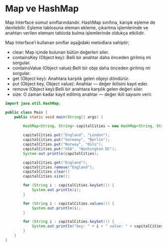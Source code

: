 # Map ve HashMap

Map Interface somut sınıflarındandır. HashMap sınıfına, karışık eşleme de denilebilir. Eşleme tablosuna eleman ekleme, çıkartma işlemlerinde ve anahtarı verilen
elemanı tabloda bulma işlemlerinde oldukça etkilidir.

Map Interface’i kullanan sınıflar aşağıdaki metodlara sahiptir;

- clear: Map içinde bulunan bütün değerleri siler.
- containsKey (Object key): Belli bir anahtar daha önceden girilmiş mi sorgular.
- containsValue (Object value):Belli bir obje daha önceden girilmiş mi sorgular.
- get (Object key): Anahtara karşılık gelen objeyi döndürür.
- put (Object key, Object value): Anahtar — değer ikilisini kayıt eder.
- remove (Object key):Belli bir anahtara karşılık gelen değeri siler.
- size: O zaman kadar kayıt edilmiş anahtar — değer ikili sayısını verir.

```java
import java.util.HashMap;

public class Main {
    public static void main(String[] args) {
    
        HashMap<String, String> capitalCities = new HashMap<String, String>();

        capitalCities.put("England", "London");
        capitalCities.put("Germany", "Berlin");
        capitalCities.put("Norway", "Oslo");
        capitalCities.put("USA", "Washington DC");
        System.out.println(capitalCities);

        capitalCities.get("England");
        capitalCities.remove("England");
        capitalCities.clear()
        capitalCities.size();

        for (String i : capitalCities.keySet()) {
            System.out.println(i);
        }

        for (String i : capitalCities.values()) {
            System.out.println(i);
        }

        for (String i : capitalCities.keySet()) {
            System.out.println("key: " + i + " value: " + capitalCities.get(i));
        }
    }
}


```